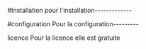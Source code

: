 #Installation
pour l'installation-------------










#configuration
Pour la configuration---------










licence
Pour la licence elle est gratuite

